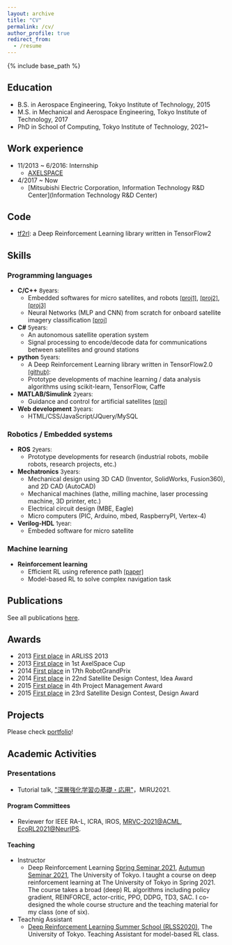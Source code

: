 ```yaml
---
layout: archive
title: "CV"
permalink: /cv/
author_profile: true
redirect_from:
  - /resume
---
```


{% include base_path %}

## Education
- B.S. in Aerospace Engineering, Tokyo Institute of Technology, 2015
- M.S. in Mechanical and Aerospace Engineering, Tokyo Institute of Technology, 2017
- PhD in School of Computing, Tokyo Institute of Technology, 2021~

## Work experience
* 11/2013 ~ 6/2016: Internship
  * [AXELSPACE](https://www.axelspace.com/)
* 4/2017 ~ Now
  * [Mitsubishi Electric Corporation, Information Technology R&D Center](Information Technology R&D Center)

## Code

- [tf2rl](<https://github.com/keiohta/tf2rl>): a Deep Reinforcement Learning library written in TensorFlow2

## Skills

### Programming languages
- **C/C++** <font size="2">8years:</font>
    - Embedded softwares for micro satellites, and robots [<font size="2">[proj1]</font>](/portfolio/1411_tsubame/), [<font size="2">[proj2]</font>](/portfolio/140322_robo_grandprix/), [<font size="2">[proj3]</font>](/portfolio/1309-1509_cansat/)
    - Neural Networks (MLP and CNN) from scratch for onboard satellite imagery classification [<font size="2">[proj]</font>](/portfolio/1703_dlas/)
- **C#** <font size="2">5years:</font>
    - An autonomous satellite operation system
    - Signal processing to encode/decode data for communications between satellites and ground stations
- **python** <font size="2">5years:</font>
    - A Deep Reinforcement Learning library written in TensorFlow2.0 [<font size="2">[github]</font>](<https://github.com/keiohta/tf2rl>): 
    - Prototype developments of machine learning / data analysis algorithms using scikit-learn, TensorFlow, Caffe
- **MATLAB/Simulink** <font size="2">2years:</font>
    - Guidance and control for artificial satellites [<font size="2">[proj]</font>](/portfolio/1411_1511_satcon/)
- **Web development** <font size="2">3years:</font>
    - HTML/CSS/JavaScript/JQuery/MySQL

### Robotics / Embedded systems
- **ROS** <font size="2">2years:</font>
    - Prototype developments for research (industrial robots, mobile robots, research projects, etc.)
- **Mechatronics** <font size="2">3years:</font>
    - Mechanical design using 3D CAD (Inventor, SolidWorks, Fusion360), and 2D CAD (AutoCAD)
    - Mechanical machines (lathe, milling machine, laser processing machine, 3D printer, etc.)
    - Electrical circuit design (MBE, Eagle)
    - Micro computers (PIC, Arduino, mbed, RaspberryPI, Vertex-4)
- **Verilog-HDL** <font size="2">1year:</font>
    - Embeded software for micro satellite

### Machine learning
- **Reinforcement learning**
    - Efficient RL using reference path [<font size="2">[paper]</font>](/publications/2019-11-04_iros)
    - Model-based RL to solve complex navigation task

## Publications
See all publications [here](/publications/).

## Awards
- 2013 <u>First place</u> in ARLISS 2013
- 2013 <u>First place</u> in 1st AxelSpace Cup
- 2014 <u>First place</u> in 17th RobotGrandPrix
- 2014 <u>First place</u> in 22nd Satellite Design Contest, Idea Award
- 2015 <u>First place</u> in 4th Project Management Award
- 2015 <u>First place</u> in 23rd Satellite Design Contest, Design Award

## Projects
Please check [portfolio](https://keiohta.github.io/portfolio/)!

## Academic Activities

### Presentations

- Tutorial talk, ["深層強化学習の基礎・応用"](http://cvim.ipsj.or.jp/MIRU2021/p_tutorial/#tutorial-ohta)，MIRU2021.

#### Program Committees

- Reviewer for IEEE RA-L,  ICRA, IROS, [MRVC-2021@ACML](https://mrvc-2021.net/), [EcoRL2021@NeurIPS](https://sites.google.com/view/ecorl2021/home).

#### Teaching

- Instructor
  - Deep Reinforcement Learning [Spring Seminar 2021](https://deeplearning.jp/reinforcement_course-2021sp-2/), [Autumun Seminar 2021](https://deeplearning.jp/drl-course-2021a/), The University of Tokyo.
    I taught a course on deep reinforcement learning at The University of Tokyo in Spring 2021. The course takes a broad (deep) RL algorithms including policy gradient, REINFORCE, actor-critic, PPO, DDPG, TD3, SAC. I co-designed the whole course structure and the teaching material for my class (one of six).
- Teachnig Assistant
  - [Deep Reinforcement Learning Summer School (RLSS2020)](https://deeplearning.jp/reinforcement_cource-2020s/), The University of Tokyo.
    Teaching Assistant for model-based RL class.